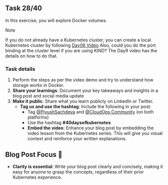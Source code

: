 ## Task 28/40

In this exercise, you will explore Docker volumes.

> [!NOTE]
> If you do not already have a Kubernetes cluster, you can create a local Kubernetes cluster by following [Day06 Video](https://youtu.be/RORhczcOrWs)
Also, could you do the port binding at the cluster level if you are using KIND? The Day9 video has the details on how to do that.

### Task details
1. Perform the steps as per the video demo and try to understand how storage works in Docker.
2. **Share your learnings**: Document your key takeaways and insights in a blog post and social media update
3. **Make it public**: Share what you learn publicly on LinkedIn or Twitter.
   - **Tag us and use the hashtag**: Include the following in your post:
     - Tag [@PiyushSachdeva](https://www.linkedin.com/in/piyush-sachdeva) and [@CloudOps Community](https://www.linkedin.com/company/thecloudopscomm) (on both platforms)
     - Use the hashtag **#40daysofkubernetes**
     - **Embed the video**: Enhance your blog post by embedding the video lesson from the Kubernetes series. This will give you visual context and reinforce your written explanations.

## Blog Post Focus 📝

- **Clarity is essential**: Write your blog post clearly and concisely, making it easy for anyone to grasp the concepts, regardless of their prior Kubernetes experience.
